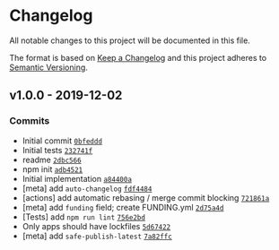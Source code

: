 # Changelog

All notable changes to this project will be documented in this file.

The format is based on [Keep a Changelog](https://keepachangelog.com/en/1.0.0/)
and this project adheres to [Semantic Versioning](https://semver.org/spec/v2.0.0.html).

## v1.0.0 - 2019-12-02

### Commits

- Initial commit [`0bfeddd`](https://github.com/inspect-js/has-typed-arrays/commit/0bfedddf36e6fd184109393c624687a5d4ae853b)
- Initial tests [`232741f`](https://github.com/inspect-js/has-typed-arrays/commit/232741ffc1b87a6e78c46c6480510032c281affd)
- readme [`2dbc566`](https://github.com/inspect-js/has-typed-arrays/commit/2dbc566f7c0f1228a3b712ee45c62c47535e28e3)
- npm init [`adb4521`](https://github.com/inspect-js/has-typed-arrays/commit/adb4521d7492295c2b2bf4952207f53380680311)
- Initial implementation [`a84400a`](https://github.com/inspect-js/has-typed-arrays/commit/a84400acd5e59d90886d452267c540216a2042ae)
- [meta] add `auto-changelog` [`fdf4484`](https://github.com/inspect-js/has-typed-arrays/commit/fdf4484955f1baf6e12b9d81e8e83c7ee9067df1)
- [actions] add automatic rebasing / merge commit blocking [`721861a`](https://github.com/inspect-js/has-typed-arrays/commit/721861a5edd346ed86bc7c17c7e604828b99a564)
- [meta] add `funding` field; create FUNDING.yml [`2d75a4d`](https://github.com/inspect-js/has-typed-arrays/commit/2d75a4dac6faaa3ebd14e55b1798d03007a6b4c5)
- [Tests] add `npm run lint` [`756e2bd`](https://github.com/inspect-js/has-typed-arrays/commit/756e2bdfed37b2f9fe4ab4168cae54d6d1f9f91b)
- Only apps should have lockfiles [`5d67422`](https://github.com/inspect-js/has-typed-arrays/commit/5d674228f99f13a69d14c47f9be530ca162e851c)
- [meta] add `safe-publish-latest` [`7a82ffc`](https://github.com/inspect-js/has-typed-arrays/commit/7a82ffc9227504a93d9bdec65012eec9812df98f)
